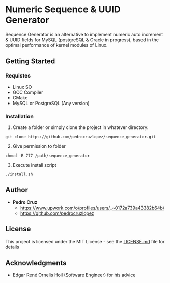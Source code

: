 # Numeric Sequence & UUID Generator 

Sequence Generator is an alternative to implement numeric auto increment & UUID fields for MySQL (postgreSQL & Oracle in progress), based in the optimal performance of kernel modules of Linux.

## Getting Started

### Requistes

- Linux SO 
- GCC Compiler
- CMake
- MySQL or PostgreSQL (Any version)

### Installation

1. Create a folder or simply clone the project in whatever directory: 

```
git clone https://github.com/pedrocruzlopez/sequence_generator.git
```
2. Give permission to folder 

```
chmod -R 777 /path/sequence_generator
```

3. Execute install script

```
./install.sh
```

## Author

* **Pedro Cruz** 
  - https://www.upwork.com/o/profiles/users/_~0172a739a43382b64b/  
  - https://github.com/pedrocruzlopez

## License

This project is licensed under the MIT License - see the [LICENSE.md](LICENSE.md) file for details

## Acknowledgments

* Edgar René Ornelis Hoil (Software Engineer) for his advice

